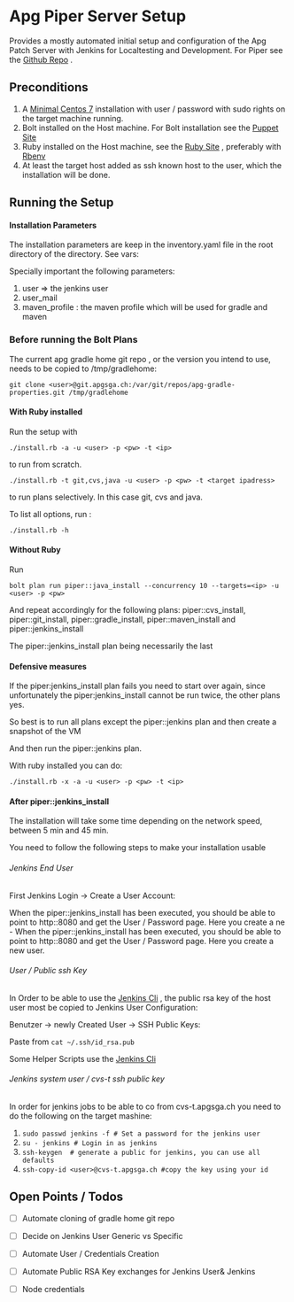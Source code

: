 # Apg Piper Server Setup

Provides a mostly automated initial setup and configuration of the Apg
Patch Server with Jenkins for Localtesting and Development.
For Piper see the [Github Repo]() .

## Preconditions

1. A [Minimal Centos 7](http://linuxsoft.cern.ch/centos/6.10/isos/x86_64/CentOS-6.10-x86_64-minimal.iso) installation with user / password with sudo rights
   on the target machine running.
2. Bolt installed on the Host machine. For Bolt installation see the
   [Puppet Site](https://puppet.com/docs/bolt/latest/bolt_installing.html)
3. Ruby installed on the Host machine, see the  [Ruby Site](https://www.ruby-lang.org/de/documentation/installation/) , preferably with [Rbenv](https://github.com/rbenv/rbenv )
4. At least the target host added as ssh known host to the user, which the installation will be done.

## Running the Setup

#### Installation Parameters

The installation parameters are keep in the inventory.yaml file in the
root directory of the directory. See vars:

Specially important the following parameters:

1. user => the jenkins user
2. user_mail
3. maven_profile : the maven profile which will be used for gradle and
   maven


### Before running the Bolt Plans

The current apg gradle home git repo , or the version you intend to use,
needs to be copied to /tmp/gradlehome:

`git clone <user>@git.apgsga.ch:/var/git/repos/apg-gradle-properties.git
/tmp/gradlehome `

#### With Ruby installed

Run the setup with

`./install.rb -a -u <user> -p <pw> -t <ip>`

to run from scratch.

`./install.rb -t git,cvs,java -u <user> -p <pw> -t <target ipadress>`

to run plans selectively. In this case git, cvs and java.

To list all options, run :

`./install.rb -h`

#### Without Ruby

Run

`bolt plan run piper::java_install --concurrency 10 --targets=<ip> -u <user> -p <pw>`

And repeat accordingly for the following plans: piper::cvs_install,
piper::git_install, piper::gradle_install, piper::maven_install and
piper::jenkins_install

The piper::jenkins_install plan being necessarily the last

#### Defensive measures

If the piper:jenkins_install plan fails you need to start over again,
since unfortunately the piper:jenkins_install cannot be run twice, the
other plans yes.

So best is to run all plans except the piper::jenkins plan and then
create a snapshot of the VM

And then run the piper::jenkins plan.

With ruby installed you can do:

`./install.rb -x -a -u <user> -p <pw> -t <ip>`


#### After piper::jenkins_install

The installation will take some time depending on the network speed,
between 5 min and 45 min.

You need to follow the following steps to make your installation usable

###### Jenkins End User

First Jenkins Login -> Create a User Account:

When the piper::jenkins_install has been executed, you should be able to
point to http:<ip>:8080 and get the User / Password page. Here you
create a ne - When the piper::jenkins_install has been executed, you
should be able to point to http:<ip>:8080 and get the User / Password
page. Here you create a new user.

###### User / Public ssh Key

In Order to be able to use the [Jenkins Cli](https://www.jenkins.io/doc/book/managing/cli/) , the public rsa key of the
host user most be copied to Jenkins User Configuration:

Benutzer -> newly Created User -> SSH Public Keys:

Paste from
`cat ~/.ssh/id_rsa.pub`

Some Helper Scripts use the [Jenkins Cli](https://www.jenkins.io/doc/book/managing/cli/)

###### Jenkins system user / cvs-t ssh public key

In order for jenkins jobs to be able to co from cvs-t.apgsga.ch you need
to do the following on the target mashine:

1. `sudo passwd jenkins -f # Set a password for the jenkins user`
2. `su - jenkins # Login in as jenkins`
3. `ssh-keygen  # generate a public for jenkins, you can use all defaults`
4. `ssh-copy-id <user>@cvs-t.apgsga.ch #copy the key using your id`

## Open Points / Todos

- [ ] Automate cloning of gradle home git repo
- [ ] Decide on Jenkins User Generic vs Specific
- [ ] Automate User / Credentials Creation
- [ ] Automate Public RSA Key exchanges for Jenkins User& Jenkins
- [ ] Node credentials






